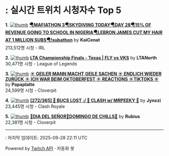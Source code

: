 # : 실시간 트위치 시청자수 Top 5

**1.** [![thumb](https://static-cdn.jtvnw.net/previews-ttv/live_user_kaicenat-320x180.jpg)](https://twitch.tv/KaiCenat)
**[🪂MAFIATHON 3🪂SKYDIVING TODAY🪂DAY 28🪂15% OF REVENUE GOING TO SCHOOL IN NIGERIA🪂LEBRON JAMES CUT MY HAIR AT 1 MILLION SUBS🪂!subathon](https://twitch.tv/KaiCenat)** by **KaiCenat**<br>213,512명 시청  - IRL

**2.** [![thumb](https://static-cdn.jtvnw.net/previews-ttv/live_user_ltanorth-320x180.jpg)](https://twitch.tv/LTANorth)
**[LTA Championship Finals - Texas | FLY vs VKS](https://twitch.tv/LTANorth)** by **LTANorth**<br>30,471명 시청  - League of Legends

**3.** [![thumb](https://static-cdn.jtvnw.net/previews-ttv/live_user_papaplatte-320x180.jpg)](https://twitch.tv/Papaplatte)
**[☀️ GEILER MANN MACHT GEILE SACHEN ☀️ ENDLICH WIEDER ZURÜCK ☀️ ICH WAR BEIM OKTOBERFEST ☀️ REACTIONS ☀️TIKTOKS ☀️](https://twitch.tv/Papaplatte)** by **Papaplatte**<br>24,599명 시청  - Cloverpit

**4.** [![thumb](https://static-cdn.jtvnw.net/previews-ttv/live_user_jynxzi-320x180.jpg)](https://twitch.tv/Jynxzi)
**[[272/365] 🔴 BUCS LOST :/ 🔴 CLASH w/ MRPEEKY 🔴](https://twitch.tv/Jynxzi)** by **Jynxzi**<br>23,445명 시청  - Clash Royale

**5.** [![thumb](https://static-cdn.jtvnw.net/previews-ttv/live_user_rubius-320x180.jpg)](https://twitch.tv/Rubius)
**[🚨DIA DEL SEÑOR🚨DOMINGO DE CHILLS🚨](https://twitch.tv/Rubius)** by **Rubius**<br>22,381명 시청  - Cloverpit


---
: 마지막 업데이트: 2025-09-28 22:11 UTC

Powered by [Twitch API](https://dev.twitch.tv/docs/api/reference) · 자동화 봇